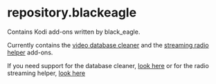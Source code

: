 # repository.blackeagle

Contains Kodi add-ons written by black_eagle.

Currently contains the [video database cleaner](https://github.com/the-black-eagle/script.database.cleaner) and the [streaming radio helper](https://github.com/the-black-eagle/script.radio.streaming.helper) add-ons.

If you need support for the database cleaner, [look here](http://forum.kodi.tv/showthread.php?tid=272112) or for the radio streaming helper, [look here](http://forum.kodi.tv/showthread.php?tid=289314)
